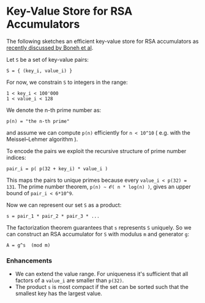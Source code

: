 # Key-Value Store for RSA Accumulators

The following sketches an efficient key-value store for RSA accumulators as [recently discussed by Boneh et al](https://eprint.iacr.org/2018/1188.pdf).


Let `S` be a set of key-value pairs:
```
S = { (key_i, value_i) }
```

For now, we constrain `S` to integers in the range:

```
1 < key_i < 100'000
1 < value_i < 128
```

We denote the n-th prime number as:
```
p(n) = "the n-th prime" 
```
and assume we can compute `p(n)` efficiently for `n < 10^10` ( e.g. with the Meissel–Lehmer algorithm ).

To encode the pairs we exploit the recursive structure of prime number indices:
```
pair_i = p( p(32 + key_i) * value_i )
```
This maps the pairs to unique primes because every `value_i < p(32) = 131`. The prime number theorem, `p(n) ~ 𝓞( n * log(n) )`, gives an upper bound of `pair_i < 6*10^9`.

Now we can represent our set `S` as a product:
```
s = pair_1 * pair_2 * pair_3 * ...
```

The factorization theorem guarantees that `s` represents `S` uniquely. So we can construct an RSA accumulator for `S` with modulus `m` and generator `g`:

```
A = g^s  (mod m)
```



### Enhancements
- We can extend the value range. For uniqueness it's sufficient that all factors of a `value_i` are smaller than `p(32)`.
- The product `s` is most compact if the set can be sorted such that the smallest key has the largest value.
